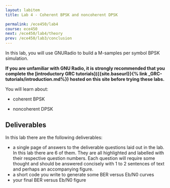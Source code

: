 ```yaml
---
layout: labitem
title: Lab 4 - Coherent BPSK and noncoherent DPSK

permalink: /ece450/lab4
course: ece450
next: /ece450/lab4/theory
prev: /ece450/lab3/conclusion
---
```


In this lab, you will use GNURadio to build a M-samples per symbol BPSK simulation.

**If you are unfamiliar with GNU Radio, it is strongly recommended that you complete the [introductory GRC tutorials]({{site.baseurl}}{% link _GRC-tutorials/introduction.md%}) hosted on this site before trying these labs.**

You will learn about:

- coherent BPSK
<!-- - coherent DPSK -->
- noncoherent DPSK

<!-- ## Prelab

1. Read the [theory page]({{site.baseurl}}{% link _ece450/lab2/theory.md%}) of this lab.
2. Read the notes at the start of Dr. Driessen's chapter 3 worksheets (Worksheet #5).
3. Consider a matched filter. Derive an expression for $$\frac{E_b}{N_0}$$ in linear terms as a function of $$a_i, \sigma_0, W, R$$ (also all in linear terms). Sklar equations 3.30 and 3.45 are a good starting point.
4. Take the derived expression above and rearrange it to solve for $$\sigma_0$$. This time the expression should be a function of $$a_i, W, R$$ (in linear terms) and $$\frac{E_b}{N_0}$$ (in dB).
5. Consider the the above derived expression for $$\sigma_0$$ in the context of a sampled system. $$a_i$$ is the signal amplitude (and so $$a_i^2$$ is the signal power), $$R$$ is the symbol frequency ($$f_{SYM}$$) and $$W$$ is the channel bandwidth. Rewrite the expression for $$\sigma$$ as a function of $$a_i^2$$, $$\frac{E_b}{N_0} \text{ (dB)}$$, $$f_{SYM}$$, and $$f_s$$.

{% include alert.html title="Prelab" content="Show this expression for $$\sigma_0$$ to your TA before beginning the lab." %} -->

## Deliverables

In this lab there are the following deliverables:

- a single page of answers to the deliverable questions laid out in the lab. In this lab there are 6 of them. They are all highlighted and labelled with their respective question numbers. Each question will require some thought and should be answered concisely with 1 to 2 sentences of text and perhaps an accompanying figure.
- a short code you write to generate some BER versus Eb/N0 curves
- your final BER versus Eb/N0 figure
